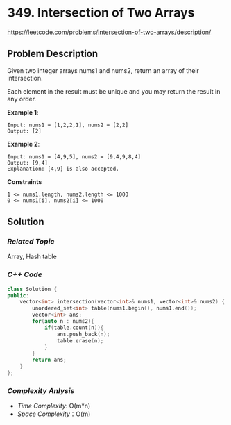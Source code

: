 # 349. Intersection of Two Arrays
https://leetcode.com/problems/intersection-of-two-arrays/description/

## Problem Description

Given two integer arrays nums1 and nums2, return an array of their intersection.

Each element in the result must be unique and you may return the result in any order.

**Example 1**:
```
Input: nums1 = [1,2,2,1], nums2 = [2,2]
Output: [2]
```
**Example 2**:
```
Input: nums1 = [4,9,5], nums2 = [9,4,9,8,4]
Output: [9,4]
Explanation: [4,9] is also accepted.
```

**Constraints**
```
1 <= nums1.length, nums2.length <= 1000
0 <= nums1[i], nums2[i] <= 1000
```

## Solution

### _Related Topic_
   Array, Hash table

### _C++ Code_
```cpp
class Solution {
public:
    vector<int> intersection(vector<int>& nums1, vector<int>& nums2) {
        unordered_set<int> table(nums1.begin(), nums1.end());
        vector<int> ans;
        for(auto n : nums2){
            if(table.count(n)){
                ans.push_back(n);
                table.erase(n);
            }
        }
        return ans;
    }
};
```

### _Complexity Anlysis_
- _Time Complexity_: O(m*n)
- _Space Complexity_：O(m)
